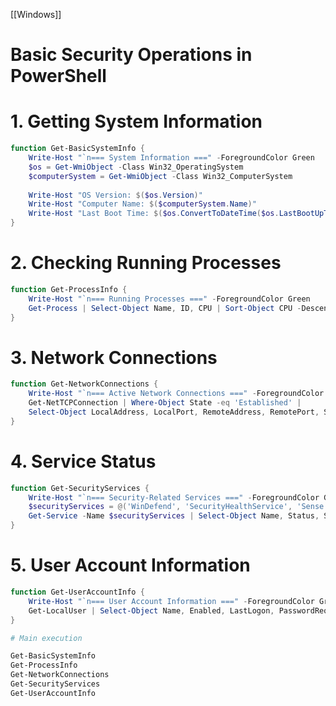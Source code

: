 [[Windows]]
# Basic Security Operations in PowerShell

# 1. Getting System Information
```powershell
function Get-BasicSystemInfo {
    Write-Host "`n=== System Information ===" -ForegroundColor Green
    $os = Get-WmiObject -Class Win32_OperatingSystem
    $computerSystem = Get-WmiObject -Class Win32_ComputerSystem
    
    Write-Host "OS Version: $($os.Version)"
    Write-Host "Computer Name: $($computerSystem.Name)"
    Write-Host "Last Boot Time: $($os.ConvertToDateTime($os.LastBootUpTime))"
}

```
# 2. Checking Running Processes
```powershell
function Get-ProcessInfo {
    Write-Host "`n=== Running Processes ===" -ForegroundColor Green
    Get-Process | Select-Object Name, ID, CPU | Sort-Object CPU -Descending | Select-First 5
}
```

# 3. Network Connections
```powershell
function Get-NetworkConnections {
    Write-Host "`n=== Active Network Connections ===" -ForegroundColor Green
    Get-NetTCPConnection | Where-Object State -eq 'Established' |
    Select-Object LocalAddress, LocalPort, RemoteAddress, RemotePort, State
}

```
# 4. Service Status
```powershell
function Get-SecurityServices {
    Write-Host "`n=== Security-Related Services ===" -ForegroundColor Green
    $securityServices = @('WinDefend', 'SecurityHealthService', 'Sense', 'EventLog')
    Get-Service -Name $securityServices | Select-Object Name, Status, StartType
}

```
# 5. User Account Information
```powershell
function Get-UserAccountInfo {
    Write-Host "`n=== User Account Information ===" -ForegroundColor Green
    Get-LocalUser | Select-Object Name, Enabled, LastLogon, PasswordRequired
}

# Main execution
```

```powershell
Get-BasicSystemInfo
Get-ProcessInfo
Get-NetworkConnections
Get-SecurityServices
Get-UserAccountInfo
```